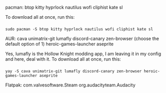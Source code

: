 pacman:
btop
kitty
hyprlock
nautilus
wofi
cliphist
kate
sl

To download all at once, run this:
###
    sudo pacman -S btop kitty hyprlock nautilus wofi cliphist kate sl

AUR:
cava
unimatrix-git
lumafly
discord-canary
zen-browser (choose the default option of 1)
heroic-games-launcher
aseprite

Yes, lumafly is the Hollow Knight modding app, I am leaving it in my config and here, deal with it.
To download all at once, run this:
###
    yay -S cava unimatrix-git lumafly discord-canary zen-browser heroic-games-launcher aseprite

Flatpak:
com.valvesoftware.Steam
org.audacityteam.Audacity


